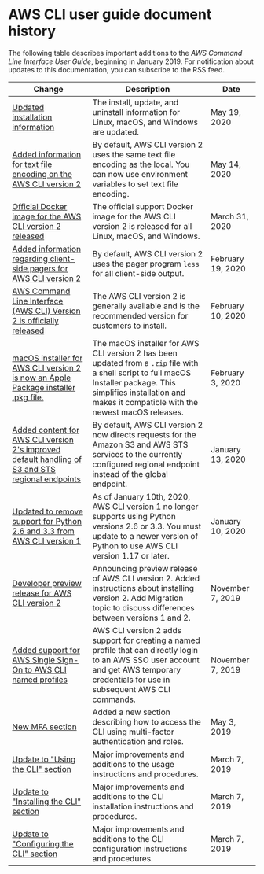 # AWS CLI user guide document history<a name="document-history"></a>

The following table describes important additions to the *AWS Command Line Interface User Guide*, beginning in January 2019\. For notification about updates to this documentation, you can subscribe to the RSS feed\.

| Change | Description | Date | 
| --- |--- |--- |
| [Updated installation information](https://docs.aws.amazon.com/cli/latest/userguide/cli-chap-install.html) | The install, update, and uninstall information for Linux, macOS, and Windows are updated\. | May 19, 2020 | 
| [Added information for text file encoding on the AWS CLI version 2](https://docs.aws.amazon.com/cli/latest/userguide/cliv2-migration.html) | By default, AWS CLI version 2 uses the same text file encoding as the local\. You can now use environment variables to set text file encoding\. | May 14, 2020 | 
| [Official Docker image for the AWS CLI version 2 released](https://docs.aws.amazon.com/cli/latest/userguide/install-cliv2-docker.html) | The official support Docker image for the AWS CLI version 2 is released for all Linux, macOS, and Windows\. | March 31, 2020 | 
| [Added information regarding client\-side pagers for AWS CLI version 2](https://docs.aws.amazon.com/cli/latest/userguide/cli-usage-pagination.html) | By default, AWS CLI version 2 uses the pager program `less` for all client\-side output\. | February 19, 2020 | 
| [AWS Command Line Interface \(AWS CLI\) Version 2 is officially released](https://docs.aws.amazon.com/cli/latest/userguide/install-cliv2-mac.html) | The AWS CLI version 2 is generally available and is the recommended version for customers to install\.  | February 10, 2020 | 
| [macOS installer for AWS CLI version 2 is now an Apple Package installer \.pkg file\. ](https://docs.aws.amazon.com/cli/latest/userguide/install-cliv2-mac.html) | The macOS installer for AWS CLI version 2 has been updated from a `.zip` file with a shell script to full macOS Installer package\. This simplifies installation and makes it compatible with the newest macOS releases\. | February 3, 2020 | 
| [Added content for AWS CLI version 2's improved default handling of S3 and STS regional endpoints](https://docs.aws.amazon.com/cli/latest/userguide/cli-configure-files.html#cli-config-sts_regional_endpoints) | By default, AWS CLI version 2 now directs requests for the Amazon S3 and AWS STS services to the currently configured regional endpoint instead of the global endpoint\. | January 13, 2020 | 
| [Updated to remove support for Python 2\.6 and 3\.3 from AWS CLI version 1](https://docs.aws.amazon.com/cli/latest/userguide/deprecate-old-python-versions.html) | As of January 10th, 2020, AWS CLI version 1 no longer supports using Python versions 2\.6 or 3\.3\. You must update to a newer version of Python to use AWS CLI version 1\.17 or later\. | January 10, 2020 | 
| [Developer preview release for AWS CLI version 2](https://docs.aws.amazon.com/cli/latest/userguide/install-cliv2.html) | Announcing preview release of AWS CLI version 2\. Added instructions about installing version 2\. Add Migration topic to discuss differences between versions 1 and 2\. | November 7, 2019 | 
| [Added support for AWS Single Sign\-On to AWS CLI named profiles](https://docs.aws.amazon.com/cli/latest/userguide/cli-configure-sso.html) | AWS CLI version 2 adds support for creating a named profile that can directly login to an AWS SSO user account and get AWS temporary credentials for use in subsequent AWS CLI commands\. | November 7, 2019 | 
| [New MFA section](https://docs.aws.amazon.com/cli/latest/userguide/cli-configure-role.html#cli-configure-role-mfa) | Added a new section describing how to access the CLI using multi\-factor authentication and roles\. | May 3, 2019 | 
| [Update to "Using the CLI" section](https://docs.aws.amazon.com/cli/latest/userguide/cli-chap-using.html) | Major improvements and additions to the usage instructions and procedures\. | March 7, 2019 | 
| [Update to "Installing the CLI" section](https://docs.aws.amazon.com/cli/latest/userguide/cli-chap-install.html) | Major improvements and additions to the CLI installation instructions and procedures\. | March 7, 2019 | 
| [Update to "Configuring the CLI" section](https://docs.aws.amazon.com/cli/latest/userguide/cli-chap-configure.html) | Major improvements and additions to the CLI configuration instructions and procedures\. | March 7, 2019 | 
